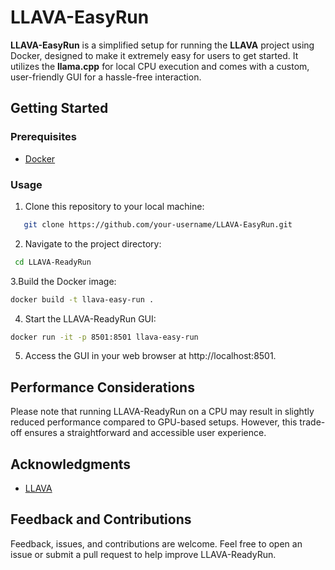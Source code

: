 # LLAVA-EasyRun

**LLAVA-EasyRun** is a simplified setup for running the **LLAVA** project using Docker, designed to make it extremely easy for users to get started. It utilizes the **llama.cpp** for local CPU execution and comes with a custom, user-friendly GUI for a hassle-free interaction.

## Getting Started

### Prerequisites

- [Docker](https://www.docker.com/get-started)

### Usage

1. Clone this repository to your local machine:
```bash
   git clone https://github.com/your-username/LLAVA-EasyRun.git
```
   
2. Navigate to the project directory:
  ```bash
   cd LLAVA-ReadyRun
   ```
3.Build the Docker image:
```bash
docker build -t llava-easy-run .
```
4. Start the LLAVA-ReadyRun GUI:
```bash
docker run -it -p 8501:8501 llava-easy-run
```
5. Access the GUI in your web browser at http://localhost:8501.

## Performance Considerations
Please note that running LLAVA-ReadyRun on a CPU may result in slightly reduced performance compared to GPU-based setups. However, this trade-off ensures a straightforward and accessible user experience.

## Acknowledgments
- [LLAVA](https://github.com/haotian-liu/LLaVA)

## Feedback and Contributions
Feedback, issues, and contributions are welcome. Feel free to open an issue or submit a pull request to help improve LLAVA-ReadyRun.